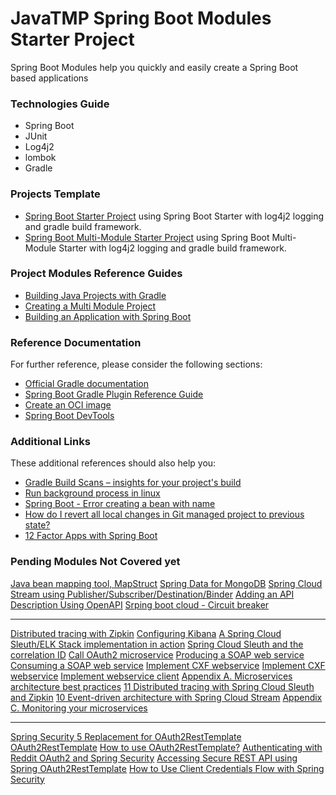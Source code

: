 # JavaTMP Spring Boot Modules Starter Project
Spring Boot Modules help you quickly and easily create 
a Spring Boot based applications

### Technologies Guide
- Spring Boot 
- JUnit
- Log4j2
- lombok 
- Gradle

### Projects Template
* [Spring Boot Starter Project](SpringBootStarters/SpringBootStarterProject) 
using Spring Boot Starter with log4j2 logging and gradle build framework.
* [Spring Boot Multi-Module Starter Project](SpringBootStarters/SpringBootModulesStarterProject) 
using Spring Boot Multi-Module Starter with log4j2 logging and gradle build framework.

### Project Modules Reference Guides
* [Building Java Projects with Gradle](https://spring.io/guides/gs/gradle/)
* [Creating a Multi Module Project](https://spring.io/guides/gs/multi-module/)
* [Building an Application with Spring Boot](https://spring.io/guides/gs/spring-boot/)

### Reference Documentation
For further reference, please consider the following sections:

* [Official Gradle documentation](https://docs.gradle.org)
* [Spring Boot Gradle Plugin Reference Guide](https://docs.spring.io/spring-boot/docs/2.3.1.RELEASE/gradle-plugin/reference/html/)
* [Create an OCI image](https://docs.spring.io/spring-boot/docs/2.3.1.RELEASE/gradle-plugin/reference/html/#build-image)
* [Spring Boot DevTools](https://docs.spring.io/spring-boot/docs/2.3.1.RELEASE/reference/htmlsingle/#using-boot-devtools)

### Additional Links
These additional references should also help you:

* [Gradle Build Scans – insights for your project's build](https://scans.gradle.com#gradle)
* [Run background process in linux](https://stackoverflow.com/questions/10408816/how-do-i-use-the-nohup-command-without-getting-nohup-out) 
* [Spring Boot - Error creating a bean with name](https://javarevisited.blogspot.com/2019/04/spring-boot-error-error-creating-bean.html)
* [How do I revert all local changes in Git managed project to previous state?](https://stackoverflow.com/questions/1146973/how-do-i-revert-all-local-changes-in-git-managed-project-to-previous-state)
* [12 Factor Apps with Spring Boot](https://reflectoring.io/spring-boot-12-factor-app/)

### Pending Modules Not Covered yet
[Java bean mapping tool, MapStruct]()
[]()
[]()
[]()
[]()
[]()
[Spring Data for MongoDB]()
[Spring Cloud Stream using Publisher/Subscriber/Destination/Binder]()
[Adding an API Description Using OpenAPI]()
[Srping boot cloud - Circuit breaker]()
************************************************************
[Distributed tracing with Zipkin]()
[Configuring Kibana]()
[A Spring Cloud Sleuth/ELK Stack implementation in action]()
[Spring Cloud Sleuth and the correlation ID]()
[Call OAuth2 microservice]()
[Producing a SOAP web service](https://spring.io/guides/gs/producing-web-service/)
[Consuming a SOAP web service](https://spring.io/guides/gs/consuming-web-service/)
[Implement CXF webservice](https://github.com/briansjavablog/boot-cxf-soap-demo)
[Implement CXF webservice](https://dzone.com/articles/soap-web-services-with-apache-cxf-and-spring-boot)
[Implement webservice client]()
[Appendix A. Microservices architecture best practices](https://livebook.manning.com/book/spring-microservices-in-action-second-edition/appendix-a/)
[11 Distributed tracing with Spring Cloud Sleuth and Zipkin](https://livebook.manning.com/book/spring-microservices-in-action-second-edition/chapter-11/)
[10 Event-driven architecture with Spring Cloud Stream](https://livebook.manning.com/book/spring-microservices-in-action-second-edition/chapter-10/)
[Appendix C. Monitoring your microservices](https://livebook.manning.com/book/spring-microservices-in-action-second-edition/appendix-c/)
*******************************
[Spring Security 5 Replacement for OAuth2RestTemplate](https://newbedev.com/spring-security-5-replacement-for-oauth2resttemplate)
[OAuth2RestTemplate](https://docs.spring.io/spring-security-oauth2-boot/docs/2.2.x-SNAPSHOT/reference/html/boot-features-security-custom-user-info-client.html)
[How to use OAuth2RestTemplate?](https://stackoverflow.com/questions/27864295/how-to-use-oauth2resttemplate)
[Authenticating with Reddit OAuth2 and Spring Security](https://www.baeldung.com/spring-security-oauth2-authentication-with-reddit)
[Accessing Secure REST API using Spring OAuth2RestTemplate](https://medium.com/@bcarunmail/accessing-secure-rest-api-using-spring-oauth2resttemplate-ef18377e2)
[How to Use Client Credentials Flow with Spring Security](https://developer.okta.com/blog/2021/05/05/client-credentials-spring-security)
[]()

